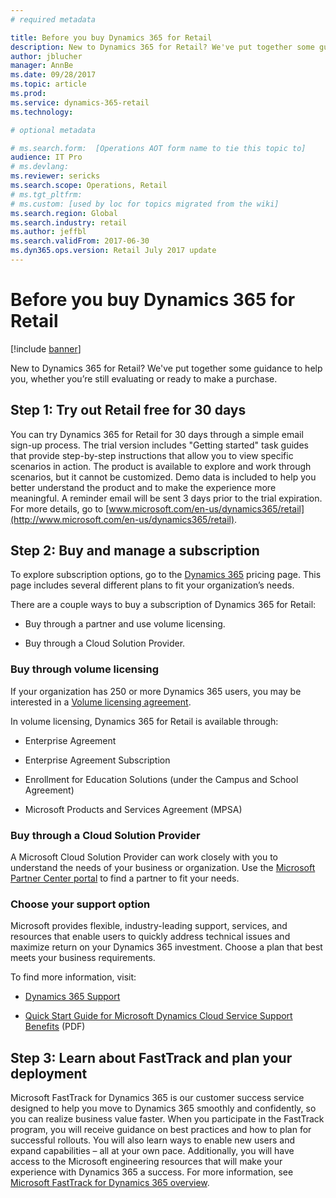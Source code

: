 ```yaml
---
# required metadata

title: Before you buy Dynamics 365 for Retail
description: New to Dynamics 365 for Retail? We've put together some guidance to help you, whether you’re still evaluating or ready to make a purchase.
author: jblucher
manager: AnnBe
ms.date: 09/28/2017
ms.topic: article
ms.prod: 
ms.service: dynamics-365-retail
ms.technology: 

# optional metadata

# ms.search.form:  [Operations AOT form name to tie this topic to]
audience: IT Pro
# ms.devlang: 
ms.reviewer: sericks
ms.search.scope: Operations, Retail 
# ms.tgt_pltfrm: 
# ms.custom: [used by loc for topics migrated from the wiki]
ms.search.region: Global
ms.search.industry: retail
ms.author: jeffbl
ms.search.validFrom: 2017-06-30 
ms.dyn365.ops.version: Retail July 2017 update 
---
```


# Before you buy Dynamics 365 for Retail

[!include [banner](../../includes/banner.md)]

New to Dynamics 365 for Retail? We've put together some guidance to help you, whether you’re still evaluating or ready to make a purchase.

Step 1: Try out Retail free for 30 days
-----------------------------------------

You can try Dynamics 365 for Retail for 30 days through a simple email sign-up process. The trial version includes "Getting started" task guides that provide step-by-step instructions that allow you to view specific scenarios in action. The product is available to explore and work through scenarios, but it cannot be customized. Demo data is included to help you better understand the product and to make the experience more meaningful. A reminder email will be sent 3 days prior to the trial expiration. For more details, go to [www.microsoft.com/en-us/dynamics365/retail](http://www.microsoft.com/en-us/dynamics365/retail).

Step 2: Buy and manage a subscription
---------------------------------------

To explore subscription options, go to the [Dynamics 365](https://www.microsoft.com/en-us/dynamics365/pricing) pricing page. This page includes several different plans to fit your organization’s needs.

There are a couple ways to buy a subscription of Dynamics 365 for Retail:

-   Buy through a partner and use volume licensing.

-   Buy through a Cloud Solution Provider.

### Buy through volume licensing

If your organization has 250 or more Dynamics 365 users, you may be interested in a [Volume licensing agreement](https://www.microsoft.com/en-us/licensing/how-to-buy/how-to-buy.aspx).

In volume licensing, Dynamics 365 for Retail is available through:

-   Enterprise Agreement

-   Enterprise Agreement Subscription

-   Enrollment for Education Solutions (under the Campus and School Agreement)

-   Microsoft Products and Services Agreement (MPSA)

### Buy through a Cloud Solution Provider

A Microsoft Cloud Solution Provider can work closely with you to understand the needs of your business or organization. Use the [Microsoft Partner Center portal](https://partnercenter.microsoft.com/en-us/partner/home) to find a partner to fit your needs.

### Choose your support option

Microsoft provides flexible, industry-leading support, services, and resources that enable users to quickly address technical issues and maximize return on your Dynamics 365 investment. Choose a plan that best meets your business requirements.

To find more information, visit:

-   [Dynamics 365 Support](https://www.microsoft.com/en-us/dynamics365/support)

-   [Quick Start Guide for Microsoft Dynamics Cloud Service Support Benefits](http://go.microsoft.com/fwlink/?LinkId=530335) (PDF)

Step 3: Learn about FastTrack and plan your deployment
----------------------------------------------------------

Microsoft FastTrack for Dynamics 365 is our customer success service designed to help you move to Dynamics 365 smoothly and confidently, so you can realize business value faster. When you participate in the FastTrack program, you will receive guidance on best practices and how to plan for successful rollouts. You will also learn ways to enable new users and expand capabilities – all at your own pace. Additionally, you will have access to the Microsoft engineering resources that will make your experience with Dynamics 365 a success. For more information, see [Microsoft FastTrack for Dynamics 365 overview](../../fin-and-ops/get-started/fasttrack-dynamics-365-overview.md). 
